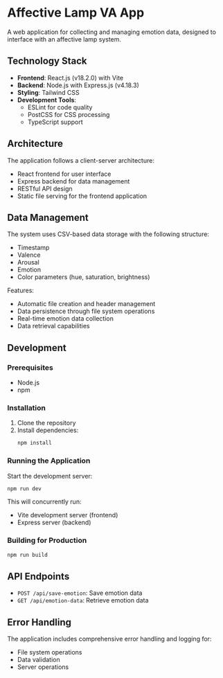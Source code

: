 # Affective Lamp VA App

A web application for collecting and managing emotion data, designed to interface with an affective lamp system.

## Technology Stack

- **Frontend**: React.js (v18.2.0) with Vite
- **Backend**: Node.js with Express.js (v4.18.3)
- **Styling**: Tailwind CSS
- **Development Tools**: 
  - ESLint for code quality
  - PostCSS for CSS processing
  - TypeScript support

## Architecture

The application follows a client-server architecture:
- React frontend for user interface
- Express backend for data management
- RESTful API design
- Static file serving for the frontend application

## Data Management

The system uses CSV-based data storage with the following structure:
- Timestamp
- Valence
- Arousal
- Emotion
- Color parameters (hue, saturation, brightness)

Features:
- Automatic file creation and header management
- Data persistence through file system operations
- Real-time emotion data collection
- Data retrieval capabilities

## Development

### Prerequisites
- Node.js
- npm

### Installation
1. Clone the repository
2. Install dependencies:
   ```bash
   npm install
   ```

### Running the Application
Start the development server:
```bash
npm run dev
```
This will concurrently run:
- Vite development server (frontend)
- Express server (backend)

### Building for Production
```bash
npm run build
```

## API Endpoints

- `POST /api/save-emotion`: Save emotion data
- `GET /api/emotion-data`: Retrieve emotion data

## Error Handling
The application includes comprehensive error handling and logging for:
- File system operations
- Data validation
- Server operations
